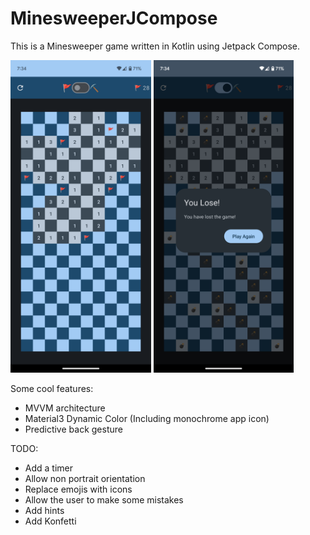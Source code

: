 # MinesweeperJCompose

This is a Minesweeper game written in Kotlin using Jetpack Compose.

<img src="Screenshot1.png" height="500" /> <img src="Screenshot2.png" height="500" />


Some cool features:
- MVVM architecture
- Material3 Dynamic Color (Including monochrome app icon)
- Predictive back gesture

TODO:
- Add a timer
- Allow non portrait orientation
- Replace emojis with icons
- Allow the user to make some mistakes
- Add hints
- Add Konfetti
